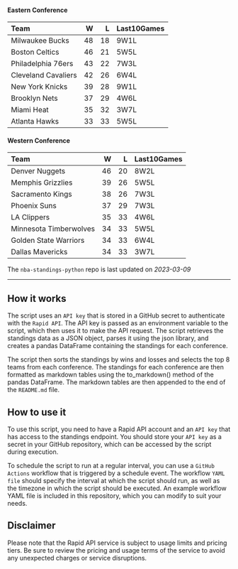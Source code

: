#### Eastern Conference

| Team                |   W |   L | Last10Games   |
|:--------------------|----:|----:|:--------------|
| Milwaukee Bucks     |  48 |  18 | 9W1L          |
| Boston Celtics      |  46 |  21 | 5W5L          |
| Philadelphia 76ers  |  43 |  22 | 7W3L          |
| Cleveland Cavaliers |  42 |  26 | 6W4L          |
| New York Knicks     |  39 |  28 | 9W1L          |
| Brooklyn Nets       |  37 |  29 | 4W6L          |
| Miami Heat          |  35 |  32 | 3W7L          |
| Atlanta Hawks       |  33 |  33 | 5W5L          |

#### Western Conference

| Team                   |   W |   L | Last10Games   |
|:-----------------------|----:|----:|:--------------|
| Denver Nuggets         |  46 |  20 | 8W2L          |
| Memphis Grizzlies      |  39 |  26 | 5W5L          |
| Sacramento Kings       |  38 |  26 | 7W3L          |
| Phoenix Suns           |  37 |  29 | 7W3L          |
| LA Clippers            |  35 |  33 | 4W6L          |
| Minnesota Timberwolves |  34 |  33 | 5W5L          |
| Golden State Warriors  |  34 |  33 | 6W4L          |
| Dallas Mavericks       |  34 |  33 | 3W7L          |

The `nba-standings-python` repo is last updated on *2023-03-09*

---

## How it works
The script uses an `API key` that is stored in a GitHub secret to authenticate with the `Rapid API`. The API key is passed as an environment variable to the script, which then uses it to make the API request. The script retrieves the standings data as a JSON object, parses it using the json library, and creates a pandas DataFrame containing the standings for each conference.

The script then sorts the standings by wins and losses and selects the top 8 teams from each conference. The standings for each conference are then formatted as markdown tables using the to_markdown() method of the pandas DataFrame. The markdown tables are then appended to the end of the `README.md` file.

## How to use it
To use this script, you need to have a Rapid API account and an `API key` that has access to the standings endpoint. You should store your `API key` as a secret in your GitHub repository, which can be accessed by the script during execution.

To schedule the script to run at a regular interval, you can use a `GitHub Actions` workflow that is triggered by a schedule event. The workflow `YAML file` should specify the interval at which the script should run, as well as the timezone in which the script should be executed. An example workflow YAML file is included in this repository, which you can modify to suit your needs.

## Disclaimer
Please note that the Rapid API service is subject to usage limits and pricing tiers. Be sure to review the pricing and usage terms of the service to avoid any unexpected charges or service disruptions.
